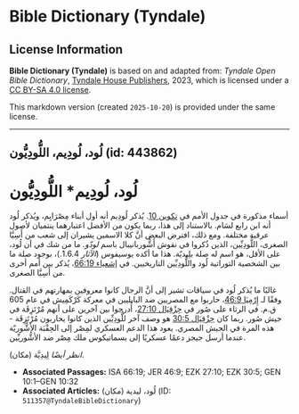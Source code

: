 # Bible Dictionary (Tyndale)

## License Information

**Bible Dictionary (Tyndale)** is based on and adapted from: _Tyndale Open Bible Dictionary_, [Tyndale House Publishers](https://tyndaleopenresources.com/), 2023, which is licensed under a [CC BY-SA 4.0 license](https://creativecommons.org/licenses/by-sa/4.0/legalcode.en).

This markdown version (created `2025-10-20`) is provided under the same license.



--------------------------------

## لُود، لُودِيم، اللُّودِيُّون (id: 443862)

لُود، لُودِيم\* اللُّودِيُّون
=============================

أسماء مذكورة في جدول الأمم في [تكوين 10](https://ref.ly/Gen10:1-Gen10:32). يُذكر لُودِيم أنه أول أبناء مِصْرَايِم، ويُذكر لُود أنه ابن رابع لسَام. بالاستناد إلى هذا، ربما يكون من الأفضل اعتبارهما ينتميان لأصول عرقية مختلفة. ومع ذلك، افترض البعض أنَّ كلا الاسمين يشيران إلى شعب من أَسِيَّا الصغرى، اللُّودِيِّين، الذين ذُكروا في نقوش أَشُّوربانيبال باسم *لودّو.* ما من شك في أن لُود، على الأقل، هو اسم له صلة بلِيديّة. هذا ما أكده يوسيفوس (*الآثار* 1\.6\.4\.)، بوجود صلة ما بين الشخصية التوراتية لُود واللُّودِيِّين التاريخيين. في [إشعياء 66:19](https://ref.ly/Isa66:19)، يُذكر بين أمم أخرى من أَسِيَّا الصغرى.

غالبًا ما يُذكر لُود في سياقات تشير إلى أنَّ الرجال كانوا معروفين بمهارتهم في القتال. وفقًا لـ [إِرْمِيَا 46:9](https://ref.ly/Jer46:9)، حاربوا مع المصريين ضد البابليين في معركة كَرْكَمِيش في عام 605 ق.م. في الرثاء على صُور في [حِزْقِيَال 27:10](https://ref.ly/Ezek27:10)، أُدرجوا بين آخرين على أنهم مُرْتَزِقَة في جيش صُور. ربما كان [حِزْقِيَال 30:5](https://ref.ly/Ezek30:5) هو وصف آخر للُّودِيِّين الذين كانوا يحاربون مُرْتَزِقَة \- هذه المرة في الجيش المصري. يعود هذا الدعم العسكري لمِصْر إلى الحِقْبَة الأشُّوريّة عندما أرسل جيجز دعمًا عسكريًا إلى بسماتيكوس ملك مِصْر ضد الأشُّوريِّين.

*انظر أيضًا* لِيدِيَّة (مكان).

* **Associated Passages:** ISA 66:19; JER 46:9; EZK 27:10; EZK 30:5; GEN 10:1–GEN 10:32
* **Associated Articles:** لُود، ليدية (مكان) (ID: `511357@TyndaleBibleDictionary`)

